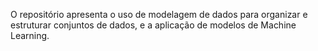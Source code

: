  O repositório apresenta o uso de modelagem de dados para organizar e estruturar conjuntos de dados, e a aplicação de modelos de Machine Learning.